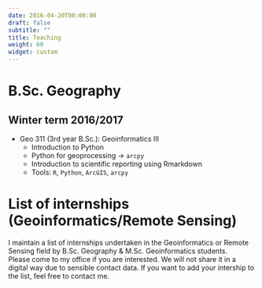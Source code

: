 ```yaml
---
date: 2016-04-20T00:00:00
draft: false
subtitle: ""
title: Teaching
weight: 60
widget: custom
---
```


# B.Sc. Geography

## Winter term 2016/2017

- Geo 311 (3rd year B.Sc.): Geoinformatics III 
    - Introduction to Python
    - Python for geoprocessing -> `arcpy`
    - Introduction to scientific reporting using Rmarkdown
    - Tools: `R`, `Python`, `ArcGIS`, `arcpy`

# List of internships (Geoinformatics/Remote Sensing)

I maintain a list of internships undertaken in the Geoinformatics or Remote Sensing field by B.Sc. Geography & M.Sc. Geoinformatics students.  
Please come to my office if you are interested. We will not share it in a digital way due to sensible contact data.
If you want to add your intership to the list, feel free to contact me.
